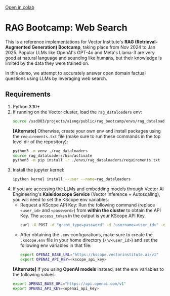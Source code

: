 [Open in colab](https://colab.research.google.com/drive/1FPHyR5rCfzJWOdvQs1eAEyvLr6x4DT6H?usp=sharing)

# RAG Bootcamp: Web Search

This is a reference implementations for Vector Institute's **RAG (Retrieval-Augmented Generation) Bootcamp**, taking place from Nov 2024 to Jan 2025. Popular LLMs like OpenAI's GPT-4o and Meta's Llama-3 are very good at natural language and sounding like humans, but their knowledge is limited by the data they were trained on. 

In this demo, we attempt to accurately answer open domain factual questions using LLMs by leveraging web search.

## Requirements

1. Python 3.10+
2. If running on the Vector cluster, load the `rag_dataloaders` env:
    ```bash
    source /ssd003/projects/aieng/public/rag_bootcamp/envs/rag_dataloaders/bin/activate
    ```
   **[Alternate]** Otherwise, create your own env and install packages using the `requirements.txt` file (make sure to run these commands in the top level dir of the repository):
    ```bash
    python3 -m venv ./rag_dataloaders
    source rag_dataloaders/bin/activate
    python3 -m pip install -r ./envs/rag_dataloaders/requirements.txt
    ```
3. Install the jupyter kernel:
    ```bash
    ipython kernel install --user --name=rag_dataloaders
    ```
4. If you are accessing the LLMs and embedding models through Vector AI Engineering's **Kaleidoscope Service** (Vector Inference + Autoscaling), you will need to set the KScope env variables:
    - Request a KScope API Key:
        Run the following command (replace `<user_id>` and `<password>`) from **within the cluster** to obtain the API Key. The `access_token` in the output is your KScope API Key.
        ```bash
        curl -X POST -d "grant_type=password" -d "username=<user_id>" -d "password=<password>" https://kscope.vectorinstitute.ai/token
        ```
    - After obtaining the `.env` configurations, make sure to create the `.kscope.env` file in your home directory (`/h/<user_id>`) and set the following env variables in that file:
        ```bash
        export OPENAI_BASE_URL="https://kscope.vectorinstitute.ai/v1"
        export OPENAI_API_KEY=<kscope_api_key>
        ```
   **[Alternate]** If you using **OpenAI models** instead, set the env variables to the following values:
    ```bash
    export OPENAI_BASE_URL="https://api.openai.com/v1"
    export OPENAI_API_KEY=<openai_api_key>
    ```
